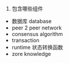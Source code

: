 1. 包含哪些组件
  - 数据库 database
  - peer 2 peer network
  - consensus algorithm
  - transaction
  - runtime 状态转换函数
  - zore knowledge
